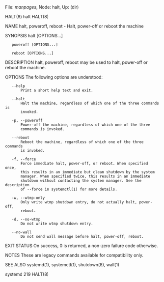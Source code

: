 File: *manpages*,  Node: halt,  Up: (dir)

HALT(8)                              halt                              HALT(8)



NAME
       halt, poweroff, reboot - Halt, power-off or reboot the machine

SYNOPSIS
       halt [OPTIONS...]

       poweroff [OPTIONS...]

       reboot [OPTIONS...]

DESCRIPTION
       halt, poweroff, reboot may be used to halt, power-off or reboot the
       machine.

OPTIONS
       The following options are understood:

       --help
           Print a short help text and exit.

       --halt
           Halt the machine, regardless of which one of the three commands is
           invoked.

       -p, --poweroff
           Power-off the machine, regardless of which one of the three
           commands is invoked.

       --reboot
           Reboot the machine, regardless of which one of the three commands
           is invoked.

       -f, --force
           Force immediate halt, power-off, or reboot. When specified once,
           this results in an immediate but clean shutdown by the system
           manager. When specified twice, this results in an immediate
           shutdown without contacting the system manager. See the description
           of --force in systemctl(1) for more details.

       -w, --wtmp-only
           Only write wtmp shutdown entry, do not actually halt, power-off,
           reboot.

       -d, --no-wtmp
           Do not write wtmp shutdown entry.

       --no-wall
           Do not send wall message before halt, power-off, reboot.

EXIT STATUS
       On success, 0 is returned, a non-zero failure code otherwise.

NOTES
       These are legacy commands available for compatibility only.

SEE ALSO
       systemd(1), systemctl(1), shutdown(8), wall(1)



systemd 219                                                            HALT(8)
